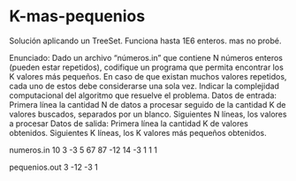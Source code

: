 # K-mas-pequenios

Solución aplicando un TreeSet. 
Funciona hasta 1E6 enteros. mas no probé. 

Enunciado:
Dado un archivo “números.in” que contiene N números enteros (pueden estar repetidos), codifique un programa que permita encontrar los K valores más pequeños. En caso de que existan muchos valores repetidos,  cada uno de estos debe considerarse una sola vez. Indicar la complejidad computacional del algoritmo que resuelve el problema. 
Datos de entrada: Primera línea la cantidad N de datos a procesar seguido de la cantidad K de valores buscados, separados por un blanco. Siguientes N líneas, los valores a procesar 
Datos de salida: Primera línea la cantidad K de valores obtenidos.
Siguientes K líneas, los K valores más pequeños obtenidos.

numeros.in
10 3
-3
5
67
87
-12
14
-3
1
1
1

pequenios.out
3
-12
-3
1
